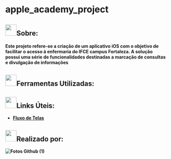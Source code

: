# apple_academy_project


##  <img src="https://media.giphy.com/media/iY8CRBdQXODJSCERIr/giphy.gif" width="35"><b>Sobre:
<h4>
    Este projeto refere-se a criação de um aplicativo iOS com o objetivo de facilitar o acesso à enfermaria do IFCE campus Fortaleza. A solução possui uma série de funcionalidades destinadas a marcação de consultas e divulgação de informações 
</h4>



##  <img src="https://media.giphy.com/media/iY8CRBdQXODJSCERIr/giphy.gif" width="35"><b>Ferramentas Utilizadas:

##  <img src="https://media.giphy.com/media/iY8CRBdQXODJSCERIr/giphy.gif" width="35"><b>Links Úteis:

- [Fluxo de Telas](https://www.figma.com/file/EpgzQwoxndKpXvE6CHCeVq/Apple-Academy?type=whiteboard&node-id=0%3A1&t=ceNyllGaEJU8VNqe-1) <br>







##  <img src="https://media.giphy.com/media/iY8CRBdQXODJSCERIr/giphy.gif" width="35"><b>Realizado por:
![Fotos Github (1)](https://github.com/lucasg-07/apple_academy_project/assets/143532366/bc18956a-49a2-4511-b8cb-11f7ad6794d5)
